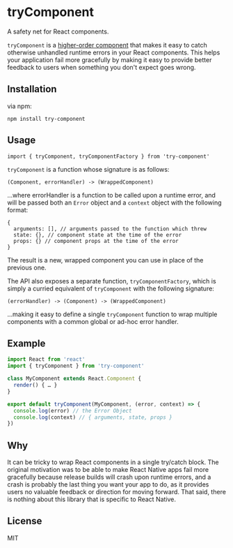 # tryComponent

A safety net for React components.

`tryComponent` is a [higher-order component](https://facebook.github.io/react/docs/higher-order-components.html) that makes it easy to catch otherwise unhandled runtime errors in your React components. This helps your application fail more gracefully by making it easy to provide better feedback to users when something you don't expect goes wrong.

## Installation

via npm:
```
npm install try-component
```

## Usage

`import { tryComponent, tryComponentFactory } from 'try-component'`

`tryComponent` is a function whose signature is as follows:

```
(Component, errorHandler) -> (WrappedComponent)
```

…where errorHandler is a function to be called upon a runtime error, and will be passed both an `Error` object and a `context` object with the following format:

```
{
  arguments: [], // arguments passed to the function which threw
  state: {}, // component state at the time of the error
  props: {} // component props at the time of the error
}
```

The result is a new, wrapped component you can use in place of the previous one.

The API also exposes a separate function, `tryComponentFactory`, which is simply a curried equivalent of `tryComponent` with the following signature:

```
(errorHandler) -> (Component) -> (WrappedComponent)
```

…making it easy to define a single `tryComponent` function to wrap multiple components with a common global or ad-hoc error handler.

## Example

```js
import React from 'react'
import { tryComponent } from 'try-component'

class MyComponent extends React.Component {
  render() { … }
}

export default tryComponent(MyComponent, (error, context) => {
  console.log(error) // the Error Object
  console.log(context) // { arguments, state, props }
})
```

## Why

It can be tricky to wrap React components in a single try/catch block. The original motivation was to be able to make React Native apps fail more gracefully because release builds will crash upon runtime errors, and a crash is probably the last thing you want your app to do, as it provides users no valuable feedback or direction for moving forward. That said, there is nothing about this library that is specific to React Native.

## License

MIT
